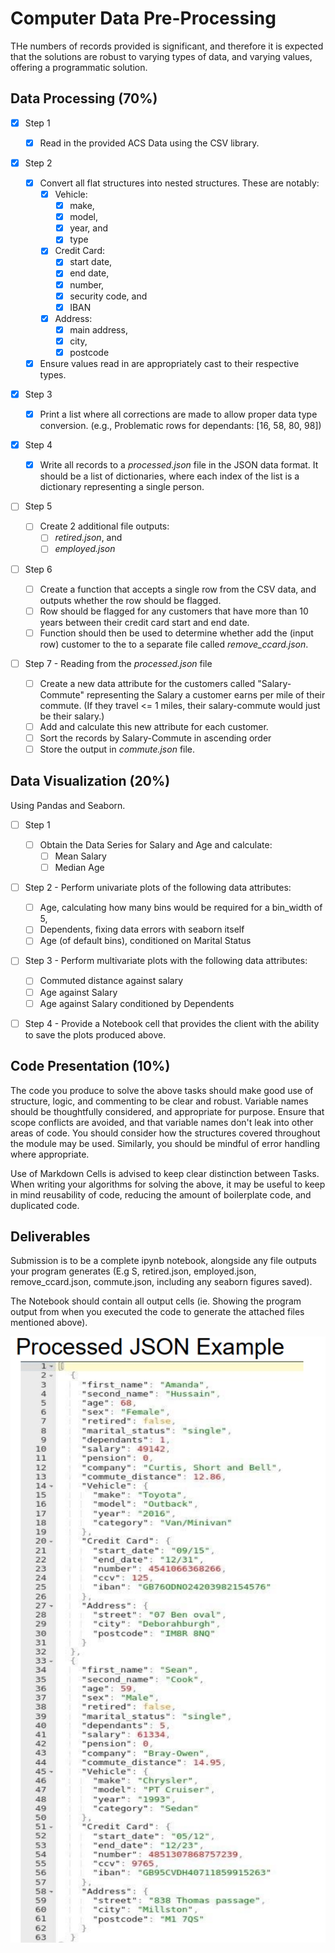 # Computer Data Pre-Processing

THe numbers of records provided is significant, and therefore it is expected that the solutions are robust to varying types of data, and varying values, offering a programmatic solution.

## Data Processing (70%)

- [X] Step 1

  - [X] Read in the provided ACS Data using the CSV library.

- [X] Step 2

  - [X] Convert all flat structures into nested structures. These are notably:
    - [X] Vehicle:
      - [X] make,
      - [X] model,
      - [X] year, and
      - [X] type
    - [X] Credit Card:
      - [X] start date,
      - [X] end date,
      - [X] number,
      - [X] security code, and
      - [X] IBAN
    - [X] Address:
      - [X] main address,
      - [X] city,
      - [X] postcode
  - [X] Ensure values read in are appropriately cast to their respective types.

- [X] Step 3

  - [X] Print a list where all corrections are made to allow proper data type conversion. (e.g., Problematic rows for dependants: [16, 58, 80, 98])

- [X] Step 4

  - [X] Write all records to a *processed.json* file in the JSON data format. It should be a list of dictionaries, where each index of the list is a dictionary representing a single person.

- [ ] Step 5

  - [ ] Create 2 additional file outputs:
    - [ ] *retired.json*, and
    - [ ] *employed.json*

- [ ] Step 6

  - [ ] Create a function that accepts a single row from the CSV data, and outputs whether the row should be flagged.
  - [ ] Row should be flagged for any customers that have more than 10 years between their credit card start and end date.
  - [ ] Function should then be used to determine whether add the (input row) customer to the to a separate file called *remove_ccard.json*.

- [ ] Step 7 - Reading from the *processed.json* file

  - [ ]  Create a new data attribute for the customers called "Salary-Commute" representing the Salary a customer earns per mile of their commute. (If they travel <= 1 miles, their salary-commute would just be their salary.)
  - [ ] Add and calculate this new attribute for each customer.
  - [ ] Sort the records by Salary-Commute in ascending order
  - [ ] Store the output in *commute.json* file.

## Data Visualization (20%)

Using Pandas and Seaborn.

- [ ] Step 1

  - [ ] Obtain the Data Series for Salary and Age and calculate:
    - [ ] Mean Salary
    - [ ] Median Age

- [ ] Step 2 - Perform univariate plots of the following data attributes:

  - [ ] Age, calculating how many bins would be required for a bin_width of 5,
  - [ ] Dependents, fixing data errors with seaborn itself
  - [ ] Age (of default bins), conditioned on Marital Status

- [ ] Step 3 - Perform multivariate plots with the following data attributes:

  - [ ] Commuted distance against salary
  - [ ] Age against Salary
  - [ ] Age against Salary conditioned by Dependents

- [ ] Step 4 - Provide a Notebook cell that provides the client with the ability to save the plots produced above.

## Code Presentation (10%)

The code you produce to solve the above tasks should make good use of structure, logic, and commenting to be clear and robust. Variable names should be thoughtfully considered, and appropriate for purpose. Ensure that scope conflicts are avoided, and that variable names don't leak into other areas of code. You should consider how the structures covered throughout the module may be used. Similarly, you should be mindful of error handling
where appropriate.

Use of Markdown Cells is advised to keep clear distinction between Tasks. When writing your algorithms for solving the above, it may be useful to keep in mind reusability of code,
reducing the amount of boilerplate code, and duplicated code.

## Deliverables

Submission is to be a complete ipynb notebook, alongside any file outputs your program generates (E.g S, retired.json, employed.json, remove_ccard.json, commute.json, including any seaborn figures saved).

The Notebook should contain all output cells (ie. Showing the program output from when you executed the code to generate the attached files mentioned above).

![processed example](images/processed_example.png)
